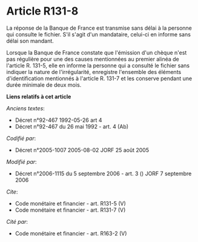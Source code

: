 # Article R131-8

La réponse de la Banque de France est transmise sans délai à la personne qui consulte le fichier. S'il s'agit d'un
mandataire, celui-ci en informe sans délai son mandant. 

Lorsque la Banque de France constate que l'émission d'un chèque n'est pas régulière pour une des causes mentionnées au
premier alinéa de l'article R. 131-5, elle en informe la personne qui a consulté le fichier sans indiquer la nature de
l'irrégularité, enregistre l'ensemble des éléments d'identification mentionnés à l'article R. 131-7 et les conserve pendant
une durée minimale de deux mois.

**Liens relatifs à cet article**

_Anciens textes_:

  - Décret n°92-467 1992-05-26 art 4
  - Décret n°92-467 du 26 mai 1992 - art. 4 (Ab)

_Codifié par_:

  - Décret n°2005-1007 2005-08-02 JORF 25 août 2005

_Modifié par_:

  - Décret n°2006-1115 du 5 septembre 2006 - art. 3 () JORF 7 septembre 2006

_Cite_:

  - Code monétaire et financier - art. R131-5 (V)
  - Code monétaire et financier - art. R131-7 (V)

_Cité par_:

  - Code monétaire et financier - art. R163-2 (V)
